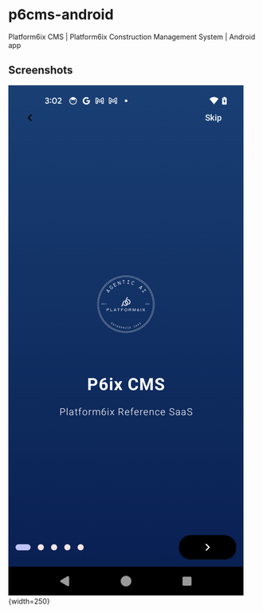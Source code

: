 # p6cms-android
Platform6ix CMS | Platform6ix Construction Management System | Android app


## Screenshots

![Screenshot 1](https://github.com/Platform6ixInc/p6cms-android/blob/main/screenshots/screenshot_1.png?raw=true){width=250}
